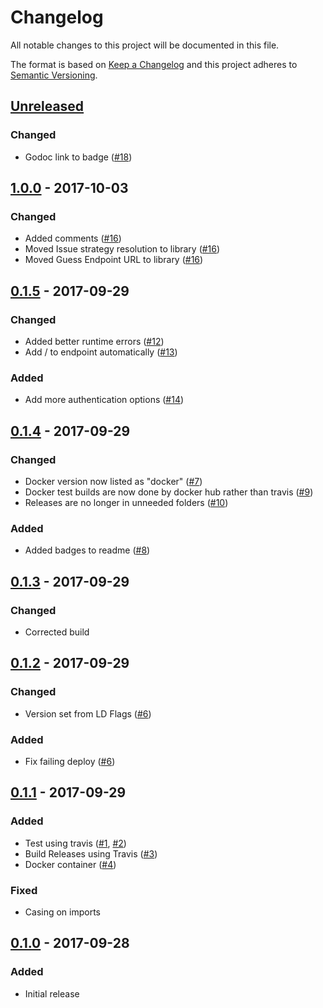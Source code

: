 # Changelog
All notable changes to this project will be documented in this file.

The format is based on [Keep a Changelog](http://keepachangelog.com/en/1.0.0/)
and this project adheres to [Semantic Versioning](http://semver.org/spec/v2.0.0.html).

## [Unreleased]
### Changed

- Godoc link to badge ([#18])

[#18]: https://github.com/PurpleBooth/jira-branch-helper/pull/18

## [1.0.0] - 2017-10-03
### Changed
- Added comments ([#16])
- Moved Issue strategy resolution to library ([#16])
- Moved Guess Endpoint URL to library ([#16])

[#16]: https://github.com/PurpleBooth/jira-branch-helper/pull/16

## [0.1.5] - 2017-09-29
### Changed
- Added better runtime errors ([#12])
- Add / to endpoint automatically ([#13])

### Added
- Add more authentication options ([#14])

[#12]: https://github.com/PurpleBooth/jira-branch-helper/pull/12
[#13]: https://github.com/PurpleBooth/jira-branch-helper/pull/13
[#14]: https://github.com/PurpleBooth/jira-branch-helper/pull/14

## [0.1.4] - 2017-09-29
### Changed
- Docker version now listed as "docker" ([#7])
- Docker test builds are now done by docker hub rather than travis ([#9])
- Releases are no longer in unneeded folders ([#10])

### Added
- Added badges to readme ([#8])

[#7]: https://github.com/PurpleBooth/jira-branch-helper/pull/7
[#8]: https://github.com/PurpleBooth/jira-branch-helper/pull/8
[#9]: https://github.com/PurpleBooth/jira-branch-helper/pull/9
[#10]: https://github.com/PurpleBooth/jira-branch-helper/pull/10

## [0.1.3] - 2017-09-29
### Changed
- Corrected build

## [0.1.2] - 2017-09-29
### Changed
- Version set from LD Flags ([#6])

### Added
- Fix failing deploy ([#6])

[#6]: https://github.com/PurpleBooth/jira-branch-helper/pull/6

## [0.1.1] - 2017-09-29
### Added
- Test using travis ([#1], [#2])
- Build Releases using Travis ([#3])
- Docker container ([#4])

[#1]: https://github.com/PurpleBooth/jira-branch-helper/pull/1
[#2]: https://github.com/PurpleBooth/jira-branch-helper/pull/2
[#3]: https://github.com/PurpleBooth/jira-branch-helper/pull/3
[#4]: https://github.com/PurpleBooth/jira-branch-helper/pull/4

### Fixed

- Casing on imports

## [0.1.0] - 2017-09-28
### Added

- Initial release

[Unreleased]: https://github.com/PurpleBooth/jira-branch-helper/compare/v1.0.0...HEAD
[1.0.0]: https://github.com/PurpleBooth/jira-branch-helper/compare/v0.1.5...v1.0.0
[0.1.5]: https://github.com/PurpleBooth/jira-branch-helper/compare/v0.1.4...v0.1.5
[0.1.4]: https://github.com/PurpleBooth/jira-branch-helper/compare/v0.1.3...v0.1.4
[0.1.3]: https://github.com/PurpleBooth/jira-branch-helper/compare/v0.1.2...v0.1.3
[0.1.2]: https://github.com/PurpleBooth/jira-branch-helper/compare/v0.1.1...v0.1.2
[0.1.1]: https://github.com/PurpleBooth/jira-branch-helper/compare/v0.1.0...v0.1.1
[0.1.0]: https://github.com/PurpleBooth/jira-branch-helper/commit/0f6abaa1ca2a87832158c14bb44230275c2fd2ca

